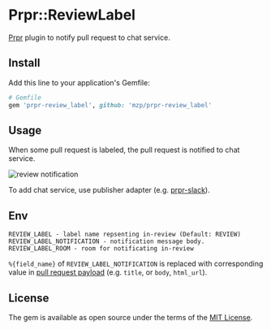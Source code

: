 # Prpr::ReviewLabel
[Prpr](https://github.com/mzp/prpr) plugin to notify pull request to chat service.

## Install

Add this line to your application's Gemfile:

```ruby
# Gemfile
gem 'prpr-review_label', github: 'mzp/prpr-review_label'
```

## Usage
When some pull request is labeled, the pull request is notified to chat service.

![review notification](https://raw.githubusercontent.com/mzp/prpr-review_label/master/review_notification.png)

To add chat service, use publisher adapter (e.g. [prpr-slack](https://github.com/mzp/prpr-slack)).

## Env

```
REVIEW_LABEL - label name repsenting in-review (Default: REVIEW)
REVIEW_LABEL_NOTIFICATION - notification message body.
REVIEW_LABEL_ROOM - room for notificating in-review
```

`%{field_name}` of `REVIEW_LABEL_NOTIFICATION` is replaced with corresponding value in [pull request payload](https://developer.github.com/v3/pulls/#get-a-single-pull-request) (e.g. `title`, or `body`, `html_url`).

## License

The gem is available as open source under the terms of the [MIT License](http://opensource.org/licenses/MIT).
